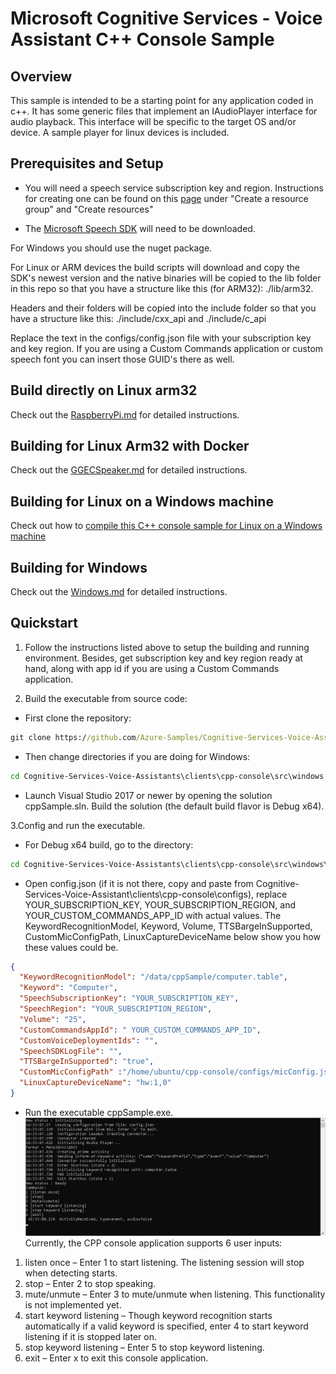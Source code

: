 # Microsoft Cognitive Services - Voice Assistant C++ Console Sample

## Overview

This sample is intended to be a starting point for any application coded in c++. It has some generic files that implement an IAudioPlayer interface for audio playback. This interface will be specific to the target OS and/or device. A sample player for linux devices is included.

## Prerequisites and Setup
* You will need a speech service subscription key and region. Instructions for creating one can be found on this [page](https://docs.microsoft.com/en-us/azure/cognitive-services/speech-service/tutorial-voice-enable-your-bot-speech-sdk) under "Create a resource group" and "Create resources"

* The [Microsoft Speech SDK](https://docs.microsoft.com/en-us/azure/cognitive-services/speech-service/speech-sdk) will need to be downloaded.

For Windows you should use the nuget package.

For Linux or ARM devices the build scripts will download and copy the SDK's newest version and the native binaries will be copied to the lib folder in this repo so that you have a structure like this (for ARM32): ./lib/arm32. 

Headers and their folders will be copied into the include folder so that you have a structure like this: ./include/cxx_api and ./include/c_api

Replace the text in the configs/config.json file with your subscription key and key region. If you are using a Custom Commands application or custom speech font you can insert those GUID's there as well.

## Build directly on Linux arm32

Check out the [RaspberryPi.md](docs/RaspberryPi.md) for detailed instructions.

## Building for Linux Arm32 with Docker

Check out the [GGECSpeaker.md](docs/GGECSpeaker.md) for detailed instructions.

## Building for Linux on a Windows machine

Check out how to [compile this C++ console sample for Linux on a Windows machine](docs/BuildForLinuxOnWindows.md)

## Building for Windows

Check out the [Windows.md](docs/Windows.md) for detailed instructions.

## Quickstart

1. Follow the instructions listed above to setup the building and running environment. Besides, get subscription key and key region ready at hand, along with app id if you are using a Custom Commands application.

2. Build the executable from source code:
* First clone the repository:
```cmd
git clone https://github.com/Azure-Samples/Cognitive-Services-Voice-Assistants.git
```
* Then change directories if you are doing for Windows:
```cmd
cd Cognitive-Services-Voice-Assistants\clients\cpp-console\src\windows
```
* Launch Visual Studio 2017 or newer by opening the solution cppSample.sln. Build the solution (the default build flavor is Debug x64).

3.Config and run the executable.
* For Debug x64 build, go to the directory:
```cmd
cd Cognitive-Services-Voice-Assistants\clients\cpp-console\src\windows\ x64\Debug
```
* Open config.json (if it is not there, copy and paste from Cognitive-Services-Voice-Assistant\clients\cpp-console\configs), replace YOUR_SUBSCRIPTION_KEY, YOUR_SUBSCRIPTION_REGION, and YOUR_CUSTOM_COMMANDS_APP_ID with actual values. The KeywordRecognitionModel, Keyword, Volume, TTSBargeInSupported, CustomMicConfigPath, LinuxCaptureDeviceName below show you how these values could be.
```json
{
  "KeywordRecognitionModel": "/data/cppSample/computer.table",
  "Keyword": "Computer",
  "SpeechSubscriptionKey": "YOUR_SUBSCRIPTION_KEY",
  "SpeechRegion": "YOUR_SUBSCRIPTION_REGION",
  "Volume": "25",
  "CustomCommandsAppId": " YOUR_CUSTOM_COMMANDS_APP_ID",
  "CustomVoiceDeploymentIds": "",
  "SpeechSDKLogFile": "",
  "TTSBargeInSupported": "true",
  "CustomMicConfigPath" :"/home/ubuntu/cpp-console/configs/micConfig.json",
  "LinuxCaptureDeviceName": "hw:1,0"
}
```
* Run the executable cppSample.exe.
![Console](docs/Console.png)
Currently, the CPP console application supports 6 user inputs:
1. listen once – Enter 1 to start listening. The listening session will stop when detecting starts.
2. stop – Enter 2 to stop speaking.
3. mute/unmute – Enter 3 to mute/unmute when listening. This functionality is not implemented yet.
4. start keyword listening – Though keyword recognition starts automatically if a valid keyword is specified, enter 4 to start keyword listening if it is stopped later on.
5. stop keyword listening – Enter 5 to stop keyword listening.
6. exit – Enter x to exit this console application.

